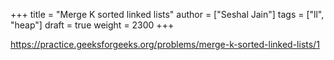 +++
title = "Merge K sorted linked lists"
author = ["Seshal Jain"]
tags = ["ll", "heap"]
draft = true
weight = 2300
+++

<https://practice.geeksforgeeks.org/problems/merge-k-sorted-linked-lists/1>

